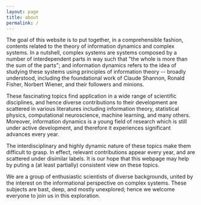 ```yaml
---
layout: page
title: about
permalink: /
---
```


The goal of this website is to put together, in a comprehensible fashion, contents related to the theory of information dynamics and complex systems. In a nutshell, complex systems are systems composed by a number of interdependent parts in way such that "the whole is more than the sum of the parts"; and information dynamics refers to the idea of studying these systems using principles of information theory -- broadly understood, including the foundational work of Claude Shannon, Ronald Fisher, Norbert Wiener, and their followers and minions.

These fascinating topics find application in a wide range of scientific disciplines, and hence diverse contributions to their development are scattered in various literatures including information theory, statistical physics, computational neuroscience, machine learning, and many others. Moreover, information dynamics is a young field of research which is still under active development, and therefore it experiences significant advances every year. 

The interdisciplinary and highly dynamic nature of these topics make them difficult to grasp. In effect, relevant contributions appear every year, and are scattered under disimilar labels. It is our hope that this webpage may help by puting a (at least partially) consistent view on these topics.

We are a group of enthusiastic scientists of diverse backgrounds, united by the interest on the informational perspective on complex systems. These subjects are bast, deep, and mostly unexplored; hence we welcome everyone to join us in this exploration.

